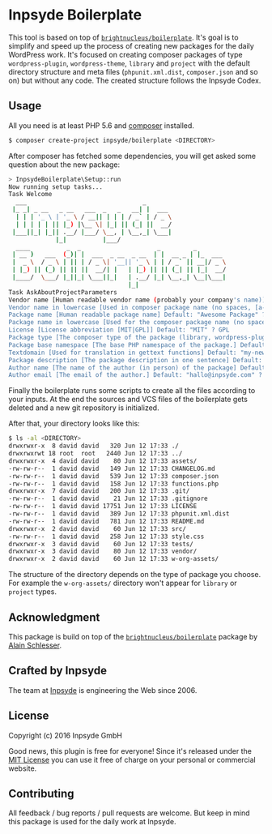 # Inpsyde Boilerplate

This tool is based on top of [`brightnucleus/boilerplate`](https://github.com/brightnucleus/boilerplate). It's goal is to simplify and speed up the process of creating new packages for the daily WordPress work. It's focused on creating composer packages of type `wordpress-plugin`, `wordpress-theme`, `library` and `project` with the default directory structure and meta files (`phpunit.xml.dist`, `composer.json` and so on) but without any code. The created structure follows the Inpsyde Codex.

## Usage

All you need is at least PHP 5.6 and [composer](https://getcomposer.org/) installed. 

```BASH
$ composer create-project inpsyde/boilerplate <DIRECTORY>
```

After composer has fetched some dependencies, you will get asked some question about the new package:

```BASH
> InpsydeBoilerplate\Setup::run
Now running setup tasks...
Task Welcome
  ___                                _
 |_ _| _ __   _ __   ___  _   _   __| |  ___
  | | | '_ \ | '_ \ / __|| | | | / _` | / _ \
  | | | | | || |_) |\__ \| |_| || (_| ||  __/
 |___||_| |_|| .__/ |___/ \__, | \__,_| \___|
             |_|          |___/
  ____          _  _                     _         _
 | __ )   ___  (_)| |  ___  _ __  _ __  | |  __ _ | |_  ___
 |  _ \  / _ \ | || | / _ \| '__|| '_ \ | | / _` || __|/ _ \
 | |_) || (_) || || ||  __/| |   | |_) || || (_| || |_|  __/
 |____/  \___/ |_||_| \___||_|   | .__/ |_| \__,_| \__|\___|
                                 |_|
Task AskAboutProjectParameters
Vendor name [Human readable vendor name (probably your company's name)] Default: "Inpsyde" ?
Vendor name in lowercase [Used in composer package name (no spaces, [a-z0-9-] )] Default: "inpsyde" ?
Package name [Human readable package name] Default: "Awesome Package" ? My new theme
Package name in lowercase [Used for the composer package name (no spaces, [a-z0-9-] )] Default: "my-new-theme" ?
License [License abbreviation [MIT|GPL]] Default: "MIT" ? GPL
Package type [The composer type of the package (library, wordpress-plugin, wordpress-theme or project)] Default: "library" ? wordpress-theme
Package base namespace [The base PHP namespace of the package.] Default: "MyNewTheme" ?
Textdomain [Used for translation in gettext functions] Default: "my-new-theme" ?
Package description [The package description in one sentence] Default: "TODO: Describe what this package is all about" ? This is the description of my new theme
Author name [The name of the author (in person) of the package] Default: "Jane Doe" ? David Naber
Author email [The email of the author.] Default: "hallo@inpsyde.com" ? d.naber@inpsyde.com
```

Finally the boilerplate runs some scripts to create all the files according to your inputs. At the end the sources and VCS files of the boilerplate gets deleted and a new git repository is initialized.

After that, your directory looks like this:

```BASH
$ ls -al <DIRECTORY>
drwxrwxr-x  8 david david   320 Jun 12 17:33 ./
drwxrwxrwt 18 root  root   2440 Jun 12 17:33 ../
drwxrwxr-x  4 david david    80 Jun 12 17:33 assets/
-rw-rw-r--  1 david david   149 Jun 12 17:33 CHANGELOG.md
-rw-rw-r--  1 david david   539 Jun 12 17:33 composer.json
-rw-rw-r--  1 david david   158 Jun 12 17:33 functions.php
drwxrwxr-x  7 david david   200 Jun 12 17:33 .git/
-rw-rw-r--  1 david david    21 Jun 12 17:33 .gitignore
-rw-rw-r--  1 david david 17751 Jun 12 17:33 LICENSE
-rw-rw-r--  1 david david   389 Jun 12 17:33 phpunit.xml.dist
-rw-rw-r--  1 david david   781 Jun 12 17:33 README.md
drwxrwxr-x  2 david david    60 Jun 12 17:33 src/
-rw-rw-r--  1 david david   258 Jun 12 17:33 style.css
drwxrwxr-x  3 david david    60 Jun 12 17:33 tests/
drwxrwxr-x  3 david david    80 Jun 12 17:33 vendor/
drwxrwxr-x  2 david david    60 Jun 12 17:33 w-org-assets/
```

The structure of the directory depends on the type of package you choose. For example the `w-org-assets/` directory won't appear for `library` or `project` types.

## Acknowledgment

This package is build on top of the [`brightnucleus/boilerplate`](https://github.com/brightnucleus/boilerplate) package by [Alain Schlesser](http://www.alainschlesser.com/).

## Crafted by Inpsyde

The team at [Inpsyde](http://inpsyde.com) is engineering the Web since 2006.

## License

Copyright (c) 2016 Inpsyde GmbH

Good news, this plugin is free for everyone! Since it's released under the [MIT License](LICENSE) you can use it free of charge on your personal or commercial website.

## Contributing

All feedback / bug reports / pull requests are welcome. But keep in mind this package is used for the daily work at Inpsyde.